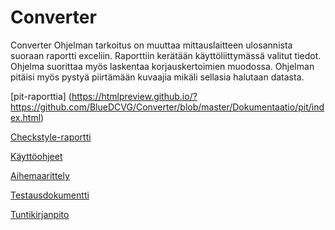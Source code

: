 # Converter
Converter
Ohjelman tarkoitus on muuttaa mittauslaitteen ulosannista suoraan raportti exceliin. Raporttiin kerätään käyttöliittymässä valitut tiedot. Ohjelma suorittaa myös laskentaa korjauskertoimien muodossa. Ohjelman pitäisi myös pystyä piirtämään kuvaajia mikäli sellasia halutaan datasta.

[pit-raporttia] (https://htmlpreview.github.io/?https://github.com/BlueDCVG/Converter/blob/master/Dokumentaatio/pit/index.html)

[Checkstyle-raportti](https://htmlpreview.github.io/?https://github.com/BlueDCVG/Converter/blob/master/Dokumentaatio/Checkstyle/checkstyle.html)

[Käyttöohjeet](https://github.com/BlueDCVG/Converter/blob/master/Dokumentaatio/K%C3%A4ytt%C3%B6ohjeet.md)

[Aihemaarittely](https://github.com/BlueDCVG/Converter/blob/master/Dokumentaatio/Aihemaarittely_converter.md)

[Testausdokumentti](https://github.com/BlueDCVG/Converter/blob/master/Dokumentaatio/Testausdokumentti.md)

[Tuntikirjanpito](https://github.com/BlueDCVG/Converter/blob/master/Dokumentaatio/Tuntikirjanpito.md)